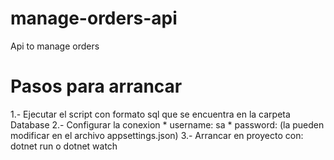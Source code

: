 # manage-orders-api
Api to manage orders

# Pasos para arrancar
1.- Ejecutar el script con formato sql que se encuentra en la carpeta Database
2.- Configurar la conexion
    * username: sa
    * password: (la pueden modificar en el archivo appsettings.json)
3.- Arrancar en proyecto con: dotnet run o dotnet watch
